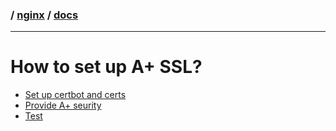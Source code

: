 ### / [nginx](./../) / [docs](./)

-----------------------------------------------------------------------------------

# How to set up A+ SSL?

* [Set up certbot and certs](https://www.digitalocean.com/community/tutorials/how-to-secure-nginx-with-let-s-encrypt-on-ubuntu-16-04)
* [Provide A+ seurity](https://www.digitalocean.com/community/tutorials/how-to-create-a-self-signed-ssl-certificate-for-nginx-in-ubuntu-16-04)
* [Test](https://www.ssllabs.com/ssltest/analyze.html)
